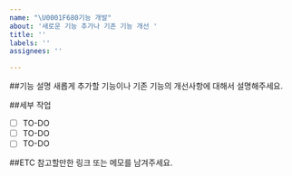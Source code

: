 ```yaml
---
name: "\U0001F680기능 개발"
about: '새로운 기능 추가나 기존 기능 개선 '
title: ''
labels: ''
assignees: ''

---
```


##기능 설명
새롭게 추가할 기능이나 기존 기능의 개선사항에 대해서 설명해주세요.

##세부 작업
- [ ] TO-DO
- [ ] TO-DO
- [ ] TO-DO

##ETC
참고할만한 링크 또는 메모를 남겨주세요.
